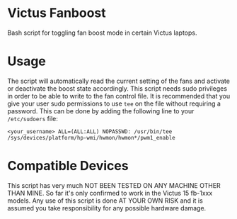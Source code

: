 # Victus Fanboost
Bash script for toggling fan boost mode in certain Victus laptops.

# Usage

The script will automatically read the current setting of the fans and activate or deactivate the boost state accordingly. This script needs sudo privileges in order to be able to write to the fan control file. It is recommended that you give your user sudo permissions to use `tee` on the file without requiring a password. This can be done by adding the following line to your `/etc/sudoers` file:

```
<your_username> ALL=(ALL:ALL) NOPASSWD: /usr/bin/tee /sys/devices/platform/hp-wmi/hwmon/hwmon*/pwm1_enable
```

# Compatible Devices

This script has very much NOT BEEN TESTED ON ANY MACHINE OTHER THAN MINE. So far it's only confirmed to work in the Victus 15 fb-1xxx models. Any use of this script is done AT YOUR OWN RISK and it is assumed you take responsibility for any possible hardware damage.
